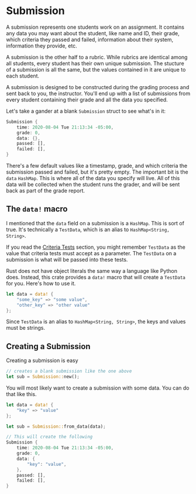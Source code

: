 # Submission
A submission represents one students work on an assignment. It contains any data you may want about the student, like name and ID, their grade, which criteria they passed and failed, information about their system, information they provide, etc.

A submission is the other half to a rubric. While rubrics are identical among all students, every student has their own unique submission. The stucture of a submission is all the same, but the values contained in it are unique to each student.

A submission is designed to be constructed during the grading process and sent back to you, the instructor. You'll end up with a list of submissions from every student containing their grade and all the data you specified.

Let's take a gander at a blank `Submission` struct to see what's in it:

```rust ,noplaypen
Submission {
    time: 2020-08-04 Tue 21:13:34 -05:00,
    grade: 0,
    data: {},
    passed: [],
    failed: [],
}
```

There's a few default values like a timestamp, grade, and which criteria the submission passed and failed, but it's pretty empty. The important bit is the `data` `HashMap`. This is where all of the data you specify will live. All of this data will be collected when the student runs the grader, and will be sent back as part of the grade report.

## The `data!` macro
I mentioned that the `data` field on a submission is a `HashMap`. This is sort of true. It's technically a `TestData`, which is an alias to `HashMap<String, String>`.

If you read the [Criteria Tests](../rubric/tests.md) section, you might remember `TestData` as the value that criteria tests must accept as a parameter. The `TestData` on a submission is what will be passed into these tests.

Rust does not have object literals the same way a language like Python does. Instead, this crate provides a `data!` macro that will create a `TestData` for you. Here's how to use it.

```rust ,noplaypen
let data = data! {
    "some_key" => "some value",
    "other_key" => "other value"
};
```

Since `TestData` is an alias to `HashMap<String, String>`, the keys and values must be strings.


## Creating a Submission
Creating a submission is easy
```rust ,noplaypen
// creates a blank submission like the one above
let sub = Submission::new();
```

You will most likely want to create a submission with some data. You can do that like this.
```rust ,noplaypen
let data = data! {
    "key" => "value"
};

let sub = Submission::from_data(data);

// This will create the following
Submission {
    time: 2020-08-04 Tue 21:13:34 -05:00,
    grade: 0,
    data: {
        "key": "value",
    },
    passed: [],
    failed: [],
}
```
